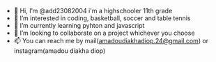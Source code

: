 - 👋 Hi, I’m @add23082004 i'm a highschooler 11th grade
- 👀 I’m interested in coding, basketball, soccer and table tennis 
- 🌱 I’m currently learning pyhton and javascript 
- 💞️ I’m looking to collaborate on a project whichever you choose 
- 📫 You can reach me by mail(amadoudiakhadiop.24@gmail.com) or instagram(amadou diakha diop)

<!---
add23082004/add23082004 is a ✨ special ✨ repository because its `README.md` (this file) appears on your GitHub profile.
You can click the Preview link to take a look at your changes.
--->

